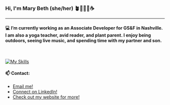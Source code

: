 ### Hi, I'm Mary Beth (she/her) 🪴🧘🏻‍♀️☕️
---

#### 💻 I’m currently working as an Associate Developer for GS&F in Nashville. I am also a yoga teacher, avid reader, and plant parent. I enjoy being outdoors, seeing live music, and spending time with my partner and son.

<br />

[![My Skills](https://skillicons.dev/icons?i=js,html,css,bootstrap,cs,dotnet,figma,firebase,git,graphql,nextjs,react,mysql,styledcomponents,ts,wordpress&theme=dark&perline=8)](https://skillicons.dev)


#### 📫 Contact:
- [Email me!](mailto:marybhunter1@gmail.com)
- [Connect on LinkedIn!](https://www.linkedin.com/in/marybhunter1/)
- [Check out my website for more!](https://marybeth-hunter.com)

<!--
**marybethhunter/marybethhunter** is a ✨ _special_ ✨ repository because its `README.md` (this file) appears on your GitHub profile.

Here are some ideas to get you started:

- 🔭 I’m currently working on ...
- 🌱 I’m currently learning ...
- 👯 I’m looking to collaborate on ...
- 🤔 I’m looking for help with ...
- 💬 Ask me about ...
- 📫 How to reach me: ...
- 😄 Pronouns: ...
- ⚡ Fun fact: ...
-->
